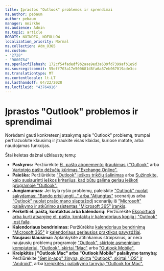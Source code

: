 ```yaml
---
title: Įprastos "Outlook" problemos ir sprendimai
ms.author: pebaum
author: pebaum
manager: mnirkhe
ms.audience: Admin
ms.topic: article
ROBOTS: NOINDEX, NOFOLLOW
localization_priority: Normal
ms.collection: Adm_O365
ms.custom:
- "2728"
- "9000784"
ms.openlocfilehash: 172cf54fadedf9b2aae9ed3a639fd7399afb1e9d
ms.sourcegitcommit: 55eff703a17e500681d8fa6a87eb067019ade3cc
ms.translationtype: MT
ms.contentlocale: lt-LT
ms.lasthandoff: 04/22/2020
ms.locfileid: "43764916"
---
```

# <a name="outlook-common-issues-and-resolutions"></a>Įprastos "Outlook" problemos ir sprendimai

Norėdami gauti konkretesnį atsakymą apie "Outlook" problemą, trumpai perfrazuokite klausimą ir įtraukite visas klaidas, kuriose matote, arba naudojamas funkcijas.

Štai keletas dažnai užklaustų temų:

- **Paskyros:** Peržiūrėkite [El. pašto abonemento įtraukimas į "Outlook"](https://support.office.com/article/6e27792a-9267-4aa4-8bb6-c84ef146101b) arba [Vartotojo pašto dėžučių kūrimas "Exchange Online".](https://docs.microsoft.com/Exchange/recipients-in-exchange-online/create-user-mailboxes)
- **Paieška:** Peržiūrėkite ["Outlook" ieškos trikčių šalinimas](https://support.office.com/article/2556b11f-f4d8-46be-b0a7-de33a3f4f066) arba [Sužinokite, kaip susiaurinti ieškos kriterijus, kad būtų galima geriau ieškoti programoje "Outlook".](https://support.office.com/article/D824D1E9-A255-4C8A-8553-276FB895A8DA)
- **Jungiamumas:** Jei kyla ryšio problemų, paleiskite ["Outlook" nuolat sakydamas: "Bando prisijungti..." arba "Atjungtas"](https://aka.ms/SaRA-OutlookDisconnect) scenarijus arba ["Outlook" nuolat prašo mano slaptažodį](https://aka.ms/SaRA-OutlookPwdPrompt) scenarijų iš ["Microsoft" palaikymo ir atkūrimo asistentas "Microsoft 365" įrankis](https://diagnostics.outlook.com/#/).
- **Perkelti el. paštą, kontaktus arba kalendorių:** Peržiūrėkite [Eksportuoti arba kurti atsarginę el. pašto, kontaktų ir kalendoriaus kopiją į "Outlook" .pst failą](https://support.office.com/article/14252b52-3075-4e9b-be4e-ff9ef1068f91).
- **Kalendoriaus bendrinimas:** Peržiūrėkite [kalendoriaus bendrinimą "Microsoft 365"](https://support.office.com/article/b576ecc3-0945-4d75-85f1-5efafb8a37b4) ir [kalendoriaus geriausios praktikos pavyzdžiai](https://support.office.com/article/D93F72D3-2361-4E0D-8D6A-5C4939C17F39).
- **Naujausi klausimai:** Aplankykite atitinkamus straipsnius, ar nėra naujausių problemų programoje ["Outlook", skirtoje asmeniniam kompiuteriui,](https://support.office.com/article/ecf61305-f84f-4e13-bb73-95a214ac1230) ["Outlook", skirtai "Mac"](https://support.office.com/article/54afa5e3-db38-422a-9d94-3b55330ded8e) arba ["Outlook Mobile".](https://support.office.com/article/a264ef01-9c88-48fb-9285-7017e4f31f02)
- **Kreipkitės į "Outlook Mac" arba "Outlook Mobile" palaikymo tarnybą:** Peržiūrėkite ["Get in-app" žinyną, skirtą "Outlook", skirtai "iOS" ir "Android",](https://support.office.com/article/218a22d1-9fa5-4889-b689-de1c63493243) arba [kreipkitės į palaikymo tarnybą "Outlook for Mac".](https://support.office.com/article/d0410177-8e65-4487-93f7-206a3a3d71a8)